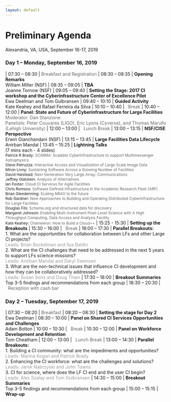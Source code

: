```yaml
---
layout: default
---
```


<style>
td:nth-of-type(1) {
    width:9em;
}
td:nth-of-type(2) {
    width:50em;
}
</style>

# Preliminary Agenda

Alexandria, VA, USA, September 16-17, 2019

### Day 1 – Monday, September 16, 2019

| 07:30 – 08:30	| <span style="color: #666">Breakfast and Registration</span>
| 08:30 – 08:35	| **Opening Remarks**<br />William Miller (NSF)
| 08:35 – 09:05	| **TBA**<br />Joanne Tornow (NSF)
| 09:05 – 09:40	| **Setting the Stage: 2017 CI workshop and the Cyberinfrastructure Center of Excellence Pilot**<br />Ewa Deelman and Tom Gulbransen
| 09:40 – 10:10	| **Guided Activity**<br />Kate Keahey and Rafael Ferreira da Silva
| 10:10 – 10:40	| <span style="color: #666"><i class="fas fa-coffee"></i>&nbsp;&nbsp;Break</span>
| 10:40 – 12:00	| **Panel: State and Future of Cyberinfrastructure for Large Facilities**<br /><span style="color: #666">Moderator: Dan Stanzione<br />Panelists: Peter Couvares (LIGO), Eric Lyons (Cyverse), and Thomas Marullo (Lehigh University)</span>
| 12:00 – 13:00	| <span style="color: #666"><i class="fas fa-utensils"></i>&nbsp;&nbsp;Lunch Break</span>
| 13:00 – 13:15	| **NSF/CISE Perspective**<br />Erwin Gianchandani (NSF)
| 13:15 – 13:45	| **Large Facilities Data Lifecycle**<br />Anirban Mandal
| 13:45 – 15:25	| **Lightning Talks**<br />(7 mins each - 4 slides)<br /><span style="font-size: 85%">Patrick R Brady: <span style="color: #666">SCiMMA: Scalable Cyberinfrastructure to support Multimessenger Astrophysics</span><br />Steve Petruzza: <span style="color: #666">Interactive Access and Visualization of Large Scale Image Data</span><br />Miron Livny: <span style="color: #666">Sustaining Software Across a Growing Number of Facilities</span><br />David Halstead: <span style="color: #666">Next Generation Very Large Array: Communications</span><br />Jeffrey Glatstein: <span style="color: #666">Analysis of Alternatives</span><br />Ian Foster: <span style="color: #666">Cloud CI Services for Agile Facilities</span><br />Chris Romsos: <span style="color: #666">Software Defined Infrastructure in the Academic Research Fleet (ARF)</span><br />Brian Glendenning: <span style="color: #666">Scaling NRAO to the future</span><br />Rob Gardner: <span style="color: #666">New Approaches to Building and Operating Distributed Cyberinfrastructure for Large Facilities</span><br />Douglas Fils: <span style="color: #666">Schema.org and structured data for discovery</span><br />Margaret Johnson: <span style="color: #666">Enabling Multi-Instrument Pixel-Level Science with A High Throughput Computing, Data Access and Analysis Facility</span><br />Kate Keahey: <span style="color: #666">Chameleon: How to Build a Cloud++</span></span>
| 15:25 - 15:30	| **Setting up the Breakouts**
| 15:30 – 16:00	| <span style="color: #666"><i class="fas fa-coffee"></i>&nbsp;&nbsp;Break</span>
| 16:00 – 17:30	| **Parallel Breakouts:**<br />1. What are the opportunities for collaboration between LFs and other Large CI projects?<br /><span style="color: #999; padding-bottom: 1em">Leads: Brian Bockelman and Ilya Baldin</span><br />2. What are the CI challenges that need to be addressed in the next 5 years to support LFs science missions?<br /><span style="color: #999; padding-bottom: 1em">Leads: Anirban Mandal and Daryl Swensen</span><br />3. What are the non-technical issues that influence CI development and how they can be collaboratively addressed?<br /><span style="color: #999; padding-bottom: 1em">Leads: Susan Sons and Doug Thain</span>
| 17:30 – 18:00	| **Breakout Summaries**<br />Top 3-5 findings and recommendations from each group
| 18:30 – 20:30	| <span style="color: #666"><i class="fas fa-wine-glass-alt"></i>&nbsp;&nbsp;Reception with cash bar</span>

### Day 2 – Tuesday, September 17, 2019

| 07:30 – 08:20	| <span style="color: #666">Breakfast</span>
| 08:20 – 08:30 | **Setting the stage for Day 2**<br />Ewa Deelman
| 08:30 – 10:00 | **Panel on Shared CI Services Opportunities and Challenges**<br />Adam Bolton
| 10:00 – 10:30 | <span style="color: #666"><i class="fas fa-coffee"></i>&nbsp;&nbsp;Break</span>
| 10:30 – 12:00	| **Panel on Workforce Development and Retention**<br />Tom Cheatham
| 12:00 – 13:00 | <span style="color: #666"><i class="fas fa-utensils"></i>&nbsp;&nbsp;Lunch Break</span>
| 13:00 – 14:30 | **Parallel Breakouts:**<br />1. Building a CI community: what are the impediments and opportunities?<br /><span style="color: #999; padding-bottom: 1em">Leads: Marina Kogan and Patrick Brady</span><br />2. Enhancing the CI workforce: what are the challenges and solutions?<br /><span style="color: #999; padding-bottom: 1em">Leads: Jarek Nabrzyski and John Towns</span><br />3. CI for science, where does the LF CI end and the user CI begin?<br /><span style="color: #999; padding-bottom: 1em">Leads: Alex Szalay and Tom Gulbransen</span>
| 14:30 – 15:00	| **Breakout Summaries**<br />Top 3-5 findings and recommendations from each group
| 15:00 – 15:15	| **Wrap-up**
